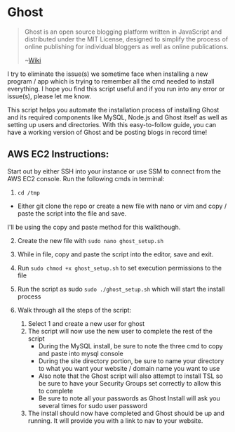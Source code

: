 # Ghost 

> Ghost is an open source blogging platform written in JavaScript and distributed under the MIT License, designed to simplify the process of online publishing for individual bloggers as well as online publications.
>
> ~[Wiki](https://en.wikipedia.org/wiki/Ghost_(blogging_platform))


I try to eliminate the issue(s) we sometime face when installing a new program / app which is trying to remember all the cmd needed to install everything. 
I hope you find this script useful and if you run into any error or issue(s), please let me know.

This script helps you automate the installation process of installing Ghost and its required components like MySQL, Node.js and Ghost itself as well as 
setting up users and directories. 
With this easy-to-follow guide, you can have a working version of Ghost and be posting blogs in record time! 


## AWS EC2 Instructions:

Start out by either SSH into your instance or use SSM to connect from the AWS EC2 console.
Run the following cmds in terminal:

1. `cd /tmp`

  * Either git clone the repo or create a new file with nano or vim and copy / paste the script into the file and save.

I'll be using the copy and paste method for this walkthough.

2. Create the new file with `sudo nano ghost_setup.sh`

3. While in file, copy and paste the script into the editor, save and exit.
4. Run `sudo chmod +x ghost_setup.sh` to set execution permissions to the file
5. Run the script as sudo `sudo ./ghost_setup.sh` which will start the install process
6. Walk through all the steps of the script:
   1. Select 1 and create a new user for ghost
   2. The script will now use the new user to complete the rest of the script
      * During the MySQL install, be sure to note the three cmd to copy and paste into mysql console
      * During the site directory portion, be sure to name your directory to what you want your website / domain name you want to use
      * Also note that the Ghost script will also attempt to install TSL so be sure to have your Security Groups set correctly to allow this to complete
      * Be sure to note all your passwords as Ghost Install will ask you several times for sudo user password
   3. The install should now have completed and Ghost should be up and running. It will provide you with a link to nav to your website.
